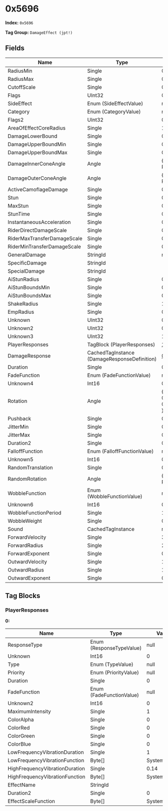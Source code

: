 # 0x5696

**Index:** ```0x5696```

**Tag Group:** ```DamageEffect (jpt!)```

## Fields

Name	| Type	| Value
---	|---	|---	|
RadiusMin	|Single	|0
RadiusMax	|Single	|0
CutoffScale	|Single	|0
Flags	|UInt32	|0
SideEffect	|Enum (SideEffectValue)	|null
Category	|Enum (CategoryValue)	|null
Flags2	|UInt32	|0
AreaOfEffectCoreRadius	|Single	|1
DamageLowerBound	|Single	|0
DamageUpperBoundMin	|Single	|0
DamageUpperBoundMax	|Single	|0
DamageInnerConeAngle	|Angle	|{ Degrees: 0, Radians: 0 }
DamageOuterConeAngle	|Angle	|{ Degrees: 0, Radians: 0 }
ActiveCamoflageDamage	|Single	|0
Stun	|Single	|0
MaxStun	|Single	|0
StunTime	|Single	|0
InstantaneousAcceleration	|Single	|0
RiderDirectDamageScale	|Single	|0
RiderMaxTransferDamageScale	|Single	|0
RiderMinTransferDamageScale	|Single	|0
GeneralDamage	|StringId	|no_damage
SpecificDamage	|StringId	|
SpecialDamage	|StringId	|
AiStunRadius	|Single	|0
AiStunBoundsMin	|Single	|0
AiStunBoundsMax	|Single	|0
ShakeRadius	|Single	|15
EmpRadius	|Single	|0
Unknown	|UInt32	|0
Unknown2	|UInt32	|0
Unknown3	|UInt32	|1065353216
PlayerResponses	|TagBlock (PlayerResponses)	|[1](#playerresponses)
DamageResponse	|CachedTagInstance (DamageResponseDefinition)	|[0x5697](../DamageResponseDefinition/5697.md)
Duration	|Single	|0.5
FadeFunction	|Enum (FadeFunctionValue)	|null
Unknown4	|Int16	|0
Rotation	|Angle	|{ Degrees: 0.2, Radians: 0.003490658 }
Pushback	|Single	|0.05
JitterMin	|Single	|0
JitterMax	|Single	|0
Duration2	|Single	|0.5
FalloffFunction	|Enum (FalloffFunctionValue)	|null
Unknown5	|Int16	|0
RandomTranslation	|Single	|0.01
RandomRotation	|Angle	|{ Degrees: 0, Radians: 0 }
WobbleFunction	|Enum (WobbleFunctionValue)	|null
Unknown6	|Int16	|0
WobbleFunctionPeriod	|Single	|1
WobbleWeight	|Single	|0
Sound	|CachedTagInstance	|null
ForwardVelocity	|Single	|30
ForwardRadius	|Single	|2
ForwardExponent	|Single	|0
OutwardVelocity	|Single	|15
OutwardRadius	|Single	|1
OutwardExponent	|Single	|0


## Tag Blocks

### PlayerResponses

**0:**

Name	| Type	| Value
---	|---	|---	|
ResponseType	|Enum (ResponseTypeValue)	|null
Unknown	|Int16	|0
Type	|Enum (TypeValue)	|null
Priority	|Enum (PriorityValue)	|null
Duration	|Single	|0
FadeFunction	|Enum (FadeFunctionValue)	|null
Unknown2	|Int16	|0
MaximumIntensity	|Single	|1
ColorAlpha	|Single	|0
ColorRed	|Single	|0
ColorGreen	|Single	|0
ColorBlue	|Single	|0
LowFrequencyVibrationDuration	|Single	|1
LowFrequencyVibrationFunction	|Byte[]	|System.Byte[]
HighFrequencyVibrationDuration	|Single	|0.14
HighFrequencyVibrationFunction	|Byte[]	|System.Byte[]
EffectName	|StringId	|
Duration2	|Single	|0
EffectScaleFunction	|Byte[]	|System.Byte[]


